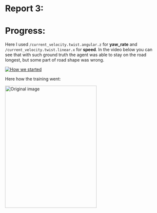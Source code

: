 # Report 3:

# Progress:

Here I used `/current_velocity.twist.angular.z` for **yaw_rate** and `/current_velocity.twist.linear.x` for **speed**.
In the video below you can see that with such ground truth the agent was able to stay on the road longest, but some part of road shape was wrong.

<a href="https://www.youtube.com/watch?v=LigOE64NKgU"><img src="https://img.youtube.com/vi/LigOE64NKgU/0.jpg" alt="How we started"></a>

Here how the training went:

<img src= "https://user-images.githubusercontent.com/29214569/184724610-e8d06086-5568-4b9d-a887-3e8f5b9fa9d0.jpeg" title="Original image" width="300" height="400">
